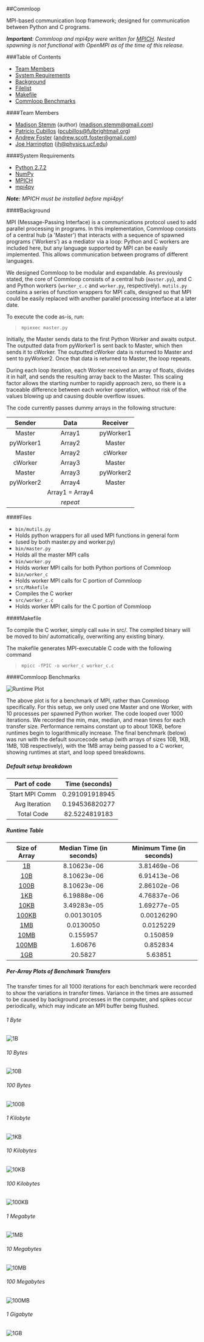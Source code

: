 ##Commloop

MPI-based communication loop framework; designed for communication between Python and C programs.

***Important***_: Commloop and mpi4py were written for [MPICH](http://www.mpich.org/). Nested spawning is not functional with OpenMPI as of the time of this release._

###Table of Contents
* [Team Members](#team-members)
* [System Requirements](#system-requirements)
* [Background](#background)
* [Filelist](#files)
* [Makefile](#makefile)
* [Commloop Benchmarks](#commloop-benchmarks)

####Team Members
* [Madison Stemm](https://github.com/astromaddie/) (author) (<madison.stemm@gmail.com>)
* [Patricio Cubillos](https://github.com/pcubillos/) (<pcubillos@fulbrightmail.org>)
* [Andrew Foster](https://github.com/AndrewSDFoster) (<andrew.scott.foster@gmail.com>)
* [Joe Harrington](https://github.com/joeharr4) (<jh@physics.ucf.edu>)

####System Requirements

* [Python 2.7.2](https://www.python.org/download/releases/2.7.2/)
* [NumPy](http://www.numpy.org/)
* [MPICH](http://www.mpich.org/)
* [mpi4py](https://code.google.com/p/mpi4py/)

***Note:*** *MPICH must be installed before mpi4py!*

####Background

MPI (Message-Passing Interface) is a communications protocol used to add parallel processing in programs. In this implementation, Commloop consists of a central hub (a 'Master') that interacts with a sequence of spawned programs ('Workers') as a mediator via a loop: Python and C workers are included here, but any language supported by MPI can be easily implemented. This allows communication between programs of different languages.

We designed Commloop to be modular and expandable. As previously stated, the core of Commloop consists of a central hub (`master.py`), and C and Python workers (`worker_c.c` and `worker.py`, respectively). `mutils.py` contains a series of function wrappers for MPI calls, designed so that MPI could be easily replaced with another parallel processing interface at a later date.

To execute the code as-is, run:

  > `mpiexec master.py`

Initially, the Master sends data to the first Python Worker and awaits output. The outputted data from pyWorker1 is sent back to Master, which then sends it to cWorker. The outputted cWorker data is returned to Master and sent to pyWorker2. Once that data is returned to Master, the loop repeats.

During each loop iteration, each Worker received an array of floats, divides it in half, and sends the resulting array back to the Master. This scaling factor allows the starting number to rapidly approach zero, so there is a traceable difference between each worker operation, without risk of the values blowing up and causing double overflow issues.

The code currently passes dummy arrays in the following structure:


| Sender          | Data            | Receiver        |
| :-------------: | :-------------: | :-------------: |
| Master          | Array1          | pyWorker1       |
| pyWorker1       | Array2          | Master          |
| Master          | Array2          | cWorker         |
| cWorker         | Array3          | Master          |
| Master          | Array3          | pyWorker2       |
| pyWorker2       | Array4          | Master          |
|                 | Array1 = Array4 |                 |
|                 | _repeat_        |                 |

####Files

- `bin/mutils.py`
 - Holds python wrappers for all used MPI functions in general form
 - (used by both master.py and worker.py)
- `bin/master.py`
 - Holds all the master MPI calls
- `bin/worker.py`
 - Holds worker MPI calls for both Python portions of Commloop
- `bin/worker_c`
 - Holds worker MPI calls for C portion of Commloop
- `src/Makefile`
 - Compiles the C worker
- `src/worker_c.c`
 - Holds worker MPI calls for the C portion of Commloop

####Makefile

To compile the C worker, simply call `make` in src/. The compiled binary will be moved to bin/ automatically, overwriting any existing binary.

The makefile generates MPI-executable C code with the following command
  > `mpicc -fPIC -o worker_c worker_c.c`

####Commloop Benchmarks

![Runtime Plot](http://i.imgur.com/jTubyQs.png)

The above plot is for a benchmark of MPI, rather than Commloop specifically. For this setup, we only used one Master and one Worker, with 10 processes per spawned Python worker. The code looped over 1000 iterations. We recorded the min, max, median, and mean times for each transfer size. Performance remains constant up to about 10KB, before runtimes begin to logarithmically increase. The final benchmark (below) was run with the default sourcecode setup (with arrays of sizes 10B, 1KB, 1MB, 10B respectively), with the 1MB array being passed to a C worker, showing runtimes at start, and loop speed breakdowns.

##### Default setup breakdown

| Part of code    | Time (seconds)   |
| :-------------: | :-------------:  |
| Start MPI Comm  | 0.291091918945   |
| Avg Iteration   | 0.194536820277   |
| Total Code      | 82.5224819183    |

##### Runtime Table

| Size of Array    | Median Time (in seconds)|  Minimum Time (in seconds)|
| :-------------:  |   :-------------:       |      :-------------:      |
|         [1B](#1-byte)       |         8.10623e-06     |         3.81469e-06       |
|        [10B](#10-bytes)       |         8.10623e-06     |         6.91413e-06       |
|       [100B](#100-bytes)       |         8.10623e-06     |         2.86102e-06       |
|        [1KB](#1-kilobyte)       |         6.19888e-06     |         4.76837e-06       |
|       [10KB](#10-kilobytes)       |         3.49283e-05     |         1.69277e-05       |
|      [100KB](#100-kilobytes)       |         0.00130105      |         0.00126290        |
|        [1MB](#1-megabyte)       |         0.0130050       |         0.0125229         |
|       [10MB](#10-megabytes)       |         0.155957        |         0.150859          |
|      [100MB](#100-megabytes)       |         1.60676         |         0.852834          |
|      [1GB](#1-gigabytes)       |         20.5827         |         5.63851          |

##### Per-Array Plots of Benchmark Transfers

The transfer times for all 1000 iterations for each benchmark were recorded to show the variations in transfer times. Variance in the times are assumed to be caused by background processes in the computer, and spikes occur periodically, which may indicate an MPI buffer being flushed.

###### 1 Byte
![1B](http://i.imgur.com/t5Rcnqh.png)
###### 10 Bytes
![10B](http://i.imgur.com/AjqqaUt.png)
###### 100 Bytes
![100B](http://i.imgur.com/utMjdSv.png)
###### 1 Kilobyte
![1KB](http://i.imgur.com/TcNpjzT.png)
###### 10 Kilobytes
![10KB](http://i.imgur.com/8TG0JpT.png)
###### 100 Kilobytes
![100KB](http://i.imgur.com/EXB1DfO.png)
###### 1 Megabyte
![1MB](http://i.imgur.com/K30nAmw.png)
###### 10 Megabytes
![10MB](http://i.imgur.com/v8jqBiZ.png)
###### 100 Megabytes
![100MB](http://i.imgur.com/y8MCmtV.png)
###### 1 Gigabyte
![1GB](http://i.imgur.com/VUkALjQ.png)
